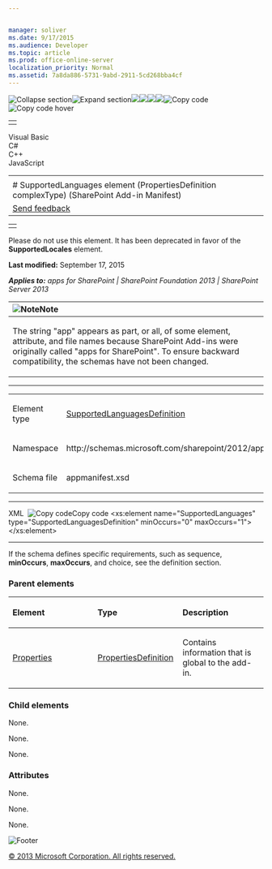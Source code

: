 ```yaml
---


manager: soliver
ms.date: 9/17/2015
ms.audience: Developer
ms.topic: article
ms.prod: office-online-server
localization_priority: Normal
ms.assetid: 7a8da886-5731-9abd-2911-5cd268bba4cf
---
```


![Collapse
section](../icons/collapse_all.gif "Collapse section")![Expand
section](../icons/expand_all.gif "Expand section")![](../icons/collapse_all.gif)![](../icons/expand_all.gif)![](../icons/dropdown.gif)![](../icons/dropdownHover.gif)![Copy
code](../icons/copycode.gif "Copy code")![Copy code
hover](../icons/copycodeHighlight.gif "Copy code hover")
<table>
<tbody>
<tr class="odd">
<td align="left"></td>
</tr>
</tbody>
</table>

Visual Basic  
C\#  
C++  
JavaScript  

<table>
<tbody>
<tr class="odd">
<td align="left"><span id="runningHeaderText"></span></td>
</tr>
<tr class="even">
<td align="left"># SupportedLanguages element (PropertiesDefinition complexType) (SharePoint Add-in Manifest)</td>
</tr>
<tr class="odd">
<td align="left"><span id="headfeedbackarea" class="feedbackhead"><a href="javascript:SubmitFeedback(&#39;docthis@Microsoft.com&#39;,&#39;&#39;,&#39;&#39;,&#39;&#39;,&#39;1.0.18082.1225&#39;,&#39;%0\dThank%20you%20for%20your%20feedback.%20The%20developer%20writing%20teams%20use%20your%20feedback%20to%20improve%20documentation.%20While%20we%20are%20reviewing%20your%20feedback,%20we%20may%20send%20you%20e-mail%20to%20ask%20for%20clarification%20or%20feedback%20on%20a%20solution.%20We%20do%20not%20use%20your%20e-mail%20address%20for%20any%20other%20purpose%20and%20we%20delete%20it%20after%20we%20finish%20our%20review.%0\AFor%20further%20information%20about%20the%20privacy%20policies%20of%20Microsoft,%20please%20see%20http://privacy.microsoft.com/en-us/default.aspx.%0\A%0\d&#39;,&#39;Customer%20feedback&#39;);">Send feedback</a></span></td>
</tr>
</tbody>
</table>

<table>
<colgroup>
<col width="100%" />
</colgroup>
<tbody>
<tr class="odd">
<td align="left"></td>
</tr>
</tbody>
</table>

Please do not use this element. It has been deprecated in favor of the
**SupportedLocales** element.

**Last modified:** September 17, 2015

***Applies to:** apps for SharePoint | SharePoint Foundation 2013 |
SharePoint Server 2013*

<table>
<colgroup>
<col width="100%" />
</colgroup>
<thead>
<tr class="header">
<th align="left"><img src="../icons/alert_note.gif" title="Note" alt="Note" /><strong>Note</strong></th>
</tr>
</thead>
<tbody>
<tr class="odd">
<td align="left"><p>The string &quot;app&quot; appears as part, or all, of some element, attribute, and file names because SharePoint Add-ins were originally called &quot;apps for SharePoint&quot;. To ensure backward compatibility, the schemas have not been changed.</p></td>
</tr>
</tbody>
</table>


--------------------------------------------------------------------------------------------------------------------------------------------------------------------------------------------------------

<table>
<colgroup>
<col width="50%" />
<col width="50%" />
</colgroup>
<tbody>
<tr class="odd">
<td align="left"><p><span class="label">Element type</span></p></td>
<td align="left"><p><a href="supportedlanguagesdefinition-simpletype-sharepoint-add-in-manifest.htm">SupportedLanguagesDefinition</a></p></td>
</tr>
<tr class="even">
<td align="left"><p><span class="label">Namespace</span></p></td>
<td align="left"><p>http://schemas.microsoft.com/sharepoint/2012/app/manifest</p></td>
</tr>
<tr class="odd">
<td align="left"><p><span class="label">Schema file</span></p></td>
<td align="left"><p>appmanifest.xsd</p></td>
</tr>
</tbody>
</table>


-----------------------------------------------------------------------------------------------------------------------------------------------------------------------------------------------

<span codelanguage="xmlLang"></span>
XML 
<span class="copyCode" onclick="CopyCode(this)"
onkeypress="CopyCode_CheckKey(this, event)"
onmouseover="ChangeCopyCodeIcon(this)"
onmouseout="ChangeCopyCodeIcon(this)" tabindex="0">![Copy
code](../icons/copycode.gif "Copy code")Copy code</span>
    <xs:element name="SupportedLanguages" type="SupportedLanguagesDefinition" minOccurs="0" maxOccurs="1"></xs:element>     


------------------------------------------------------------------------------------------------------------------------------------------------------------------------------------------------------------

If the schema defines specific requirements, such as <span
class="keyword">sequence</span>, **minOccurs**,
**maxOccurs**, and <span
class="keyword">choice</span>, see the definition section.

### Parent elements

<table>
<colgroup>
<col width="33%" />
<col width="33%" />
<col width="33%" />
</colgroup>
<thead>
<tr class="header">
<th align="left"><p>Element</p></th>
<th align="left"><p>Type</p></th>
<th align="left"><p>Description</p></th>
</tr>
</thead>
<tbody>
<tr class="odd">
<td align="left"><p><a href="properties-element-appdefinition-complextypesharepoint-add-in-manifest.htm">Properties</a></p></td>
<td align="left"><p><a href="propertiesdefinition-complextype-sharepoint-add-in-manifest.htm">PropertiesDefinition</a></p></td>
<td align="left"><p>Contains information that is global to the add-in.</p></td>
</tr>
</tbody>
</table>

### Child elements

None.

None.

None.

### Attributes

None.

None.

None.

![Footer](../icons/footer.gif "Footer")

[© 2013 Microsoft Corporation. All rights
reserved.](office-2013-documentation-copyright-notice.htm)



